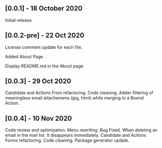 ## [0.0.1] - 18 October 2020
Initial release.

## [0.0.2-pre] - 22 Oct 2020
License comment update for each file.

Added About Page.

Display README.md in the About page.

## [0.0.3] - 29 Oct 2020
Candidate and Actions From refactoring. Code cleaning.
Adder filtering of meaningless email attachemens (jpg, html) while merging to a Boond Action.

## [0.0.4] - 10 Nov 2020
Code review and optimization.
Menu rewriting.
Bug Fixed. When deleting an email in the mail list. It disappears immediately.
Candidate and Actions Forms refactoring. Code cleaning.
Package generator update.